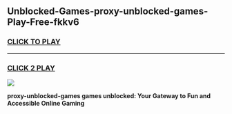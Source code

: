 
## Unblocked-Games-proxy-unblocked-games-Play-Free-fkkv6
<h3>
<a href="https://premium76.site?title=proxy-unblocked-games&ref=12A">CLICK TO PLAY</a></h3>
<hr>

<h3>
<a href="https://premium76.site?title=proxy-unblocked-games&ref=12A">CLICK 2 PLAY</a>
  
</h3>

<a href="https://premium76.site?title=proxy-unblocked-games&ref=12A"><img src="https://clearcache.store/games.png"></a>


**proxy-unblocked-games games unblocked: Your Gateway to Fun and Accessible Online Gaming**
